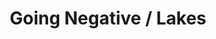 ---
ee_id: '4277'
site: '1'
type: '2'
url: 2014-088-going-negative-lakes
title: Going Negative / Lakes
year: '2014'
display_year: '2014'
medium: 1920x1080 H.264/MPEG-4 Part 10 looped digital file (from​lossless Quicktime
  Animation master), media player, 70” flatscreen, armature, various cables
dims: 79 x 36.5 x 11 inches
pitch:
ps:
live_url:
related: |-
  [4297] [2015-159-fuck-negativity-sweatpants-srf-027] 2015-159 Fuck Negativity Sweatpants (SRF-027)
  [4298] [2015-158-fuck-negativity-hoodie-srf-026] 2015-158 Fuck Negativity Hoodie (SRF-026)
  [4299] [2015-157-fuck-negativity-t-shirt-srf-025] 2015-157 Fuck Negativity T-Shirt (SRF-025)
  [4305] [2015-164-fuck-negativity-slides-srf-032] 2015-164 Fuck Negativity Slides (SRF-032)
  [4306] [2015-162-fuck-negativity-dog-tags-srf-030] 2015-162 Fuck Negativity Dog Tags (SRF-030)
youtube:
related_code:
imgs: going-negative-2014-088-full-database-team-JL.jpg
subheading:
download:
add_credit:
commission:
layout: things-i-made
---